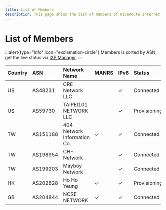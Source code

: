```yaml
---
title: List of Members
description: This page shows the list of members of NiceRoute Internet Exchange.
---
```


# List of Members

:::alert{type="info" icon="exclamation-circle"}
Members is sorted by ASN, get the live status via [IXP Manager](https://ixpm.nrix.org).
:::

| **Country**   | **ASN**   | **Network Name**            | **MANRS** | **IPv6** | **Status**      | **Join Date** |
|:--------------|:----------|:----------------------------|:----------|:---------|:----------------|:--------------|
| US            | AS48231   | CRE Network LLC             |           | ✓        | Connected       | 2023-10-13    |
| US            | AS59730   | TAIPEI101 NETWORK LLC       |           | ✓        | Provisioning    | 2023-10-15    |
| TW            | AS151188  | 404 Network Information Co. | ✓         | ✓        | Connected       | 2023-10-13    |
| TW            | AS198954  | CH-Network                  |           | ✓        | Connected       | 2023-10-14    |
| TW            | AS199203  | Mayboy Network              |           | ✓        | Connected       | 2023-10-13    |
| HK            | AS202828  | Ho Ho Yeung                 | ✓         | ✓        | Provisioning    | 2023-10-16    |
| GB            | AS204844  | NCSE NETWORK                | ✓         | ✓        | Connected       | 2023-10-13    |



